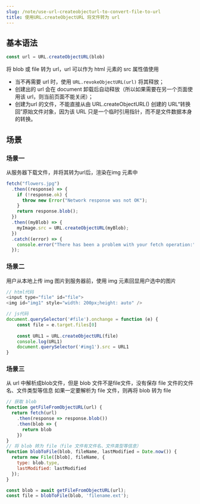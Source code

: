 ```yaml
---
slug: /note/use-url-createobjecturl-to-convert-file-to-url
title: 使用URL.createObjectURL 将文件转为 url
---
```

## 基本语法
```js
const url = URL.createObjectURL(blob)
```
将 blob 或 file 转为 url，url 可以作为 html 元素的 src 属性值使用

- 当不再需要 url 时，使用 `URL.revokeObjectURL(url)` 将其释放； 
- 创建出的 url 会在 document 卸载后自动释放（所以如果需要在另一个页面使用该 url，则当前页面不能关闭）；
- 创建为url 的文件，不能直接从由 URL.createObjectURL() 创建的 URL“转换回”原始文件对象，因为该 URL 只是一个临时引用指针，而不是文件数据本身的转换。

## 场景
### 场景一
从服务器下载文件，并将其转为url后，渲染在img 元素中
```js
fetch("flowers.jpg")
  .then((response) => {
    if (!response.ok) {
      throw new Error("Network response was not OK");
    }
    return response.blob();
  })
  .then((myBlob) => {
    myImage.src = URL.createObjectURL(myBlob);
  })
  .catch((error) => {
    console.error("There has been a problem with your fetch operation:", error);
  });
```

### 场景二
用户从本地上传 img 图片到服务器前，使用 img 元素回显用户选中的图片
```js
// html代码
<input type="file" id="file">
<img id="img1" style="width: 200px;height: auto" />

// js代码
document.querySelector('#file').onchange = function (e) {
	const file = e.target.files[0]
	
	const URL1 = URL.createObjectURL(file)
	console.log(URL1)
	document.querySelector('#img1').src = URL1
}

```

### 场景三
从 url 中解析成blob文件，但是 blob 文件不是file文件，没有保存 file 文件的文件名、文件类型等信息
如果一定要解析为 file 文件，则再将 blob 转为 file
```js
// 获取 blob
function getFileFromObjectURL(url) {
  return fetch(url)
    .then(response => response.blob())
    .then(blob => {
      return blob
    })
}
// 将 blob 转为 file（file 文件有文件名、文件类型等信息）
function blobToFile(blob, fileName, lastModified = Date.now()) {
  return new File([blob], fileName, {
    type: blob.type,
    lastModified: lastModified
  });
}

const blob = await getFileFromObjectURL(url);
const file = blobToFile(blob, 'filename.ext');
```